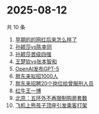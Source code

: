 # 2025-08-12

共 10 条

<!-- BEGIN -->
<!-- 最后更新时间 Tue Aug 12 2025 03:13:21 GMT+0800 (China Standard Time) -->

1. [早期的的网红后来怎么样了](https://www.zhihu.com/search?q=早期的的网红后来怎么样了)
1. [孙颖莎vs陈幸同](https://www.zhihu.com/search?q=孙颖莎vs陈幸同)
1. [孙颖莎晋级四强](https://www.zhihu.com/search?q=孙颖莎晋级四强)
1. [王楚钦vs张本智和](https://www.zhihu.com/search?q=王楚钦vs张本智和)
1. [OpenAI发布GPT-5](https://www.zhihu.com/search?q=OpenAI发布GPT-5)
1. [胖东来拟招1000人](https://www.zhihu.com/search?q=胖东来拟招1000人)
1. [胖东来招聘20个岗位给曾服刑人员](https://www.zhihu.com/search?q=胖东来招聘20个岗位给曾服刑人员)
1. [红牛王一博](https://www.zhihu.com/search?q=红牛王一博)
1. [北京：五环外不再限制购房套数](https://www.zhihu.com/search?q=北京：五环外不再限制购房套数)
1. [飞机上熊孩子顶座引发乘客打架](https://www.zhihu.com/search?q=飞机上熊孩子顶座引发乘客打架)

<!-- END -->
